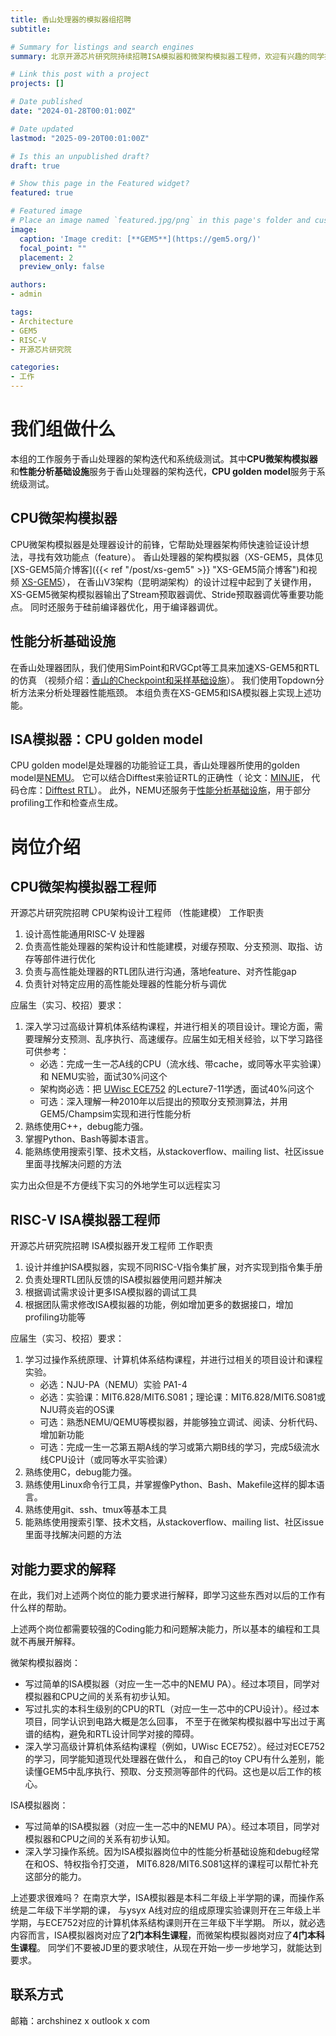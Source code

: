 ```yaml
---
title: 香山处理器的模拟器组招聘
subtitle: 

# Summary for listings and search engines
summary: 北京开源芯片研究院持续招聘ISA模拟器和微架构模拟器工程师，欢迎有兴趣的同学投递简历。

# Link this post with a project
projects: []

# Date published
date: "2024-01-28T00:01:00Z"

# Date updated
lastmod: "2025-09-20T00:01:00Z"

# Is this an unpublished draft?
draft: true

# Show this page in the Featured widget?
featured: true

# Featured image
# Place an image named `featured.jpg/png` in this page's folder and customize its options here.
image:
  caption: 'Image credit: [**GEM5**](https://gem5.org/)'
  focal_point: ""
  placement: 2
  preview_only: false

authors:
- admin

tags:
- Architecture
- GEM5
- RISC-V
- 开源芯片研究院

categories:
- 工作
---
```


# 我们组做什么

本组的工作服务于香山处理器的架构迭代和系统级测试。其中**CPU微架构模拟器**和**性能分析基础设施**服务于香山处理器的架构迭代，**CPU golden model**服务于系统级测试。

## CPU微架构模拟器

CPU微架构模拟器是处理器设计的前锋，它帮助处理器架构师快速验证设计想法，寻找有效功能点（feature）。
香山处理器的架构模拟器（XS-GEM5，具体见[XS-GEM5简介博客]({{< ref "/post/xs-gem5" >}} "XS-GEM5简介博客")和视频
[XS-GEM5](https://www.bilibili.com/video/BV1VF411k7uL/)），
在香山V3架构（昆明湖架构）的设计过程中起到了关键作用，
XS-GEM5微架构模拟器输出了Stream预取器调优、Stride预取器调优等重要功能点。
同时还服务于硅前编译器优化，用于编译器调优。

## 性能分析基础设施

在香山处理器团队，我们使用SimPoint和RVGCpt等工具来加速XS-GEM5和RTL的仿真
（视频介绍：[香山的Checkpoint和采样基础设施](https://www.bilibili.com/video/BV1eb4y167cE/)）。
我们使用Topdown分析方法来分析处理器性能瓶颈。
本组负责在XS-GEM5和ISA模拟器上实现上述功能。

## ISA模拟器：CPU golden model

CPU golden model是处理器的功能验证工具，香山处理器所使用的golden model是[NEMU](https://github.com/OpenXiangShan/NEMU/)。
它可以结合Difftest来验证RTL的正确性（
论文：[MINJIE](https://ieeexplore.ieee.org/document/9923860/)，
代码仓库：[Difftest RTL](https://github.com/OpenXiangShan/difftest)）。
此外，NEMU还服务于[性能分析基础设施](#性能分析基础设施)，用于部分profiling工作和检查点生成。

# 岗位介绍

## CPU微架构模拟器工程师

开源芯片研究院招聘 CPU架构设计工程师 （性能建模）
工作职责
1. 设计高性能通用RISC-V 处理器
2. 负责高性能处理器的架构设计和性能建模，对缓存预取、分支预测、取指、访存等部件进行优化
3. 负责与高性能处理器的RTL团队进行沟通，落地feature、对齐性能gap
4. 负责针对特定应用的高性能处理器的性能分析与调优

应届生（实习、校招）要求：
1. 深入学习过高级计算机体系结构课程，并进行相关的项目设计。理论方面，需要理解分支预测、乱序执行、高速缓存。应届生如无相关经验，以下学习路径可供参考：
    * 必选：完成一生一芯A线的CPU（流水线、带cache，或同等水平实验课）和 NEMU实验，面试30%问这个
    * 架构岗必选：把 [UWisc ECE752](https://ece752.ece.wisc.edu/) 的Lecture7-11学透，面试40%问这个
    * 可选：深入理解一种2010年以后提出的预取分支预测算法，并用GEM5/Champsim实现和进行性能分析
1. 熟练使用C++，debug能力强。
2. 掌握Python、Bash等脚本语言。
3. 能熟练使用搜索引擎、技术文档，从stackoverflow、mailing list、社区issue里面寻找解决问题的方法

实力出众但是不方便线下实习的外地学生可以远程实习

## RISC-V ISA模拟器工程师

开源芯片研究院招聘 ISA模拟器开发工程师
工作职责
1. 设计并维护ISA模拟器，实现不同RISC-V指令集扩展，对齐实现到指令集手册
2. 负责处理RTL团队反馈的ISA模拟器使用问题并解决
3. 根据调试需求设计更多ISA模拟器的调试工具
4. 根据团队需求修改ISA模拟器的功能，例如增加更多的数据接口，增加profiling功能等

应届生（实习、校招）要求：
1. 学习过操作系统原理、计算机体系结构课程，并进行过相关的项目设计和课程实验。
    * 必选：NJU-PA（NEMU）实验 PA1-4
    * 必选：实验课：MIT6.828/MIT6.S081；理论课：MIT6.828/MIT6.S081或NJU蒋炎岩的OS课
    * 可选：熟悉NEMU/QEMU等模拟器，并能够独立调试、阅读、分析代码、增加新功能
    * 可选：完成一生一芯第五期A线的学习或第六期B线的学习，完成5级流水线CPU设计（或同等水平实验课）
2. 熟练使用C，debug能力强。
3. 熟练使用Linux命令行工具，并掌握像Python、Bash、Makefile这样的脚本语言。
4. 熟练使用git、ssh、tmux等基本工具
5. 能熟练使用搜索引擎、技术文档，从stackoverflow、mailing list、社区issue里面寻找解决问题的方法

## 对能力要求的解释

在此，我们对上述两个岗位的能力要求进行解释，即学习这些东西对以后的工作有什么样的帮助。

上述两个岗位都需要较强的Coding能力和问题解决能力，所以基本的编程和工具就不再展开解释。

微架构模拟器岗：
- 写过简单的ISA模拟器（对应一生一芯中的NEMU PA）。经过本项目，同学对模拟器和CPU之间的关系有初步认知。
- 写过扎实的本科生级别的CPU的RTL（对应一生一芯中的CPU设计）。经过本项目，同学认识到电路大概是怎么回事，
不至于在微架构模拟器中写出过于离谱的结构，避免和RTL设计同学对接的障碍。
- 深入学习高级计算机体系结构课程（例如，UWisc ECE752）。经过对ECE752的学习，同学能知道现代处理器在做什么，
和自己的toy CPU有什么差别，能读懂GEM5中乱序执行、预取、分支预测等部件的代码。这也是以后工作的核心。

ISA模拟器岗：
- 写过简单的ISA模拟器（对应一生一芯中的NEMU PA）。经过本项目，同学对模拟器和CPU之间的关系有初步认知。
- 深入学习操作系统。因为ISA模拟器岗位中的性能分析基础设施和debug经常在和OS、特权指令打交道，
MIT6.828/MIT6.S081这样的课程可以帮忙补充这部分的能力。

上述要求很难吗？
在南京大学，ISA模拟器是本科二年级上半学期的课，而操作系统是二年级下半学期的课，
与ysyx A线对应的组成原理实验课则开在三年级上半学期，与ECE752对应的计算机体系结构课则开在三年级下半学期。
所以，就必选内容而言，ISA模拟器岗对应了**2门本科生课程**，而微架构模拟器岗对应了**4门本科生课程**。
同学们不要被JD里的要求唬住，从现在开始一步一步地学习，就能达到要求。

## 联系方式
邮箱：archshinez x outlook x com